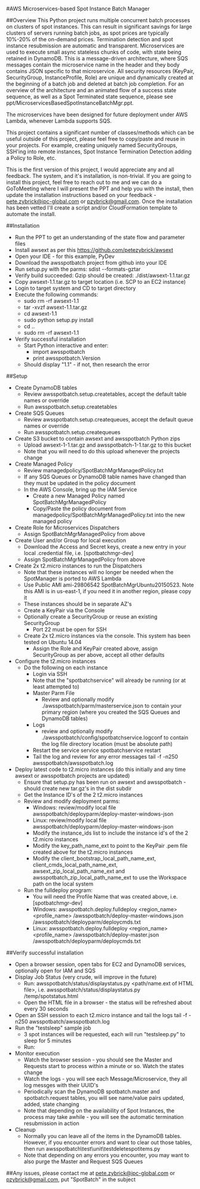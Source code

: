 #AWS Microservices-based Spot Instance Batch Manager

##Overview
This Python project runs multiple concurrent batch processes on clusters of spot instances. This can result in significant savings for large clusters of servers running batch jobs, as spot prices are typically 10%-20% of the on-demand prices.  Termination detection and spot instance
resubmission are automatic and transparent.  Microservices are used to execute small async stateless chunks of
code, with state being retained in DynamoDB.  This is a message-driven architecture, where SQS messages contain the microservice name
in the header and they body contains JSON specific to that microservice.  All security resources (KeyPair, SecurityGroup, InstanceProfile, Role) are unique and dynamically created at the beginning of a batch job and deleted at batch job completion. For an overview of the architecture and an animated flow of a success state sequence, as well as a Spot Terminated state sequence, please see ppt/MicroservicesBasedSpotInstanceBatchMgr.ppt. 

The microservices have been designed for future deployment under AWS Lambda, whenever Lambda supports SQS.

This project contains a significant number of classes/methods which can be useful outside of this project, please feel free to copy/paste and
reuse in your projects.  For example, creating uniquely named SecurityGroups, SSH'ing into remote instances, Spot Instance Termination Detection adding a Policy to Role, etc.

This is the first version of this project, I would appreciate any and all feedback. The system, and it's installation, is non-trivial.  If you are going to install this project, feel free
to reach out to me and we can do a GoToMeeting where I will present the PPT and help you with the install, then update the installation instructions based on your feedback - pete.zybrick@ipc-global.com or pzybrick@gmail.com.  Once the installation has been vetted I'll create a script and/or CloudFormation template to automate the install.

##Installation
* Run the PPT to get an understanding of the state flow and parameter files
* Install awsext as per this https://github.com/petezybrick/awsext
* Open your IDE - for this example, PyDev 
* Download the awsspotbatch project from github into your IDE
* Run setup.py with the parms: sdist --formats-gztar
* Verify build succeeded: Gzip should be created: ./dist/awsext-1.1.tar.gz
* Copy awsext-1.1.tar.gz to target location (i.e. SCP to an EC2 instance)
* Login to target system and CD to target directory
* Execute the following commands:
	* sudo rm -rf awsext-1.1
	* tar -xvzf awsext-1.1.tar.gz
	* cd awsext-1.1
	* sudo python setup.py install
	* cd ..
	* sudo rm -rf awsext-1.1
* Verify successful installation
	* Start Python interactive and enter:
		* import awsspotbatch 
		* print awsspotbatch.Version
	* Should display "1.1" - if not, then research the error
	
##Setup
* Create DynamoDB tables
	* Review awsspotbatch.setup.createtables, accept the default table names or override
	* Run awsspotbatch.setup.createtables
* Create SQS Queues
	* Review awsspotbatch.setup.createqueues, accept the default queue names or override
	* Run awsspotbatch.setup.createqueues
* Create S3 bucket to contain awsext and awsspotbatch Python zips
	* Upload awsext-1-1.tar.gz and awsspotbatch-1-1.tar.gz to this bucket
	* Note that you will need to do this upload whenever the projects change
* Create Managed Policy
	* Review managedpolicy/SpotBatchMgrManagedPolicy.txt
	* If any SQS Queues or DynamoDB table names have changed than they must be updated in the policy document
	* In the AWS Console, bring up the IAM Service 
		* Create a new Managed Policy named SpotBatchMgrManagedPolicy
		* Copy/Paste the policy document from managedpolicy/SpotBatchMgrManagedPolicy.txt into the new managed policy
* Create Role for Microservices Dispatchers
	* Assign SpotBatchMgrManagedPolicy from above
* Create User and/or Group for local execution
	* Download the Access and Secret keys, create a new entry in your local .credential file, i.e. [spotbatchmgr-dev]
	* Assign SpotBatchMgrManagedPolicy from above
* Create 2x t2.micro instances to run the Dispatchers
	* Note that these instances will no longer be needed when the SpotManager is ported to AWS Lambda
	* Use Public AMI ami-29806542 SpotBatchMgrUbuntu20150523.  Note this AMI is in us-east-1, if you need it in another region, please copy it
	* These instances should be in separate AZ's
	* Create a KeyPair via the Console
	* Optionally create a SecurityGroup or reuse an existing SecurityGroup
		* Port 22 must be open for SSH
	* Create 2x t2.micro instances via the console.  This system has been tested on Ubuntu 14.04
		* Assign the Role and KeyPair created above, assign SecurityGroup as per above, accept all other defaults
* Configure the t2.micro instances
	* Do the following on each instance
		* Login via SSH
		* Note that the "spotbatchservice" will already be running (or at least attempted to)
		* Master Parm File
			* Review and optionally modify ./awsspotbatch/parm/masterservice.json to contain your primary region (where you created the SQS Queues and DynamoDB tables)  
		* Logs
			* review and optionally modify ./awsspotbatch/config/spotbatchservice.logconf to contain the log file directory location (must be absolute path)  
		* Restart the service
			service spotbatchservice restart
		* Tail the log and review for any error messages
			tail -f -n250 awsspotbatch/awsspotbatch.log
* Deploy latest code to t2.micro instances (do this initially and any time awsext or awsspotbatch projects are updated)
	* Ensure that setup.py has been run on awsext and awsspotbatch - should create new tar.gz's in the dist subdir
	* Get the Instance ID's of the 2 t2.micro instances
	* Review and modify deployment parms:
		* Windows: review/modify local file awsspotbatch/deployparm/deploy-master-windows-json
		* Linux: review/modify local file awsspotbatch/deployparm/deploy-master-windows-json
		* Modify the instance_ids list to include the instance id's of the 2 t2.micro instances
		* Modify the key_path_name_ext to point to the KeyPair .pem file created above for the t2.micro instances
		* Modify the client_bootstrap_local_path_name_ext, client_cmds_local_path_name_ext, awsext_zip_local_path_name_ext and awsspotbatch_zip_local_path_name_ext to use the Workspace path on the local system
	* Run the fulldeploy program:
		* You will need the Profile Name that was created above, i.e. [spotbatchmgr-dev]
		* Windows: awsspotbatch.deploy.fulldeploy <region_name> <profile_name> <workspacePath>/awsspotbatch/deploy-master-windows.json <workspacePath>/awsspotbatch/deployparm/deploycmds.txt
		* Linux: awsspotbatch.deploy.fulldeploy <region_name> <profile_name> <workspacePath>/awsspotbatch/deploy-master.json <workspacePath>/awsspotbatch/deployparm/deploycmds.txt

##Verify successful installation
* Open a browser session, open tabs for EC2 and DynamoDB services, optionally open for IAM and SQS
* Display Job Status (very crude, will improve in the future)
	* Run: awsspotbatch/status/displaystatus.py <path/name.ext of HTML file>, i.e. awsspotbatch/status/displaystatus.py /temp/spotstatus.html
	* Open the HTML file in a browser - the status will be refreshed about every 30 seconds
* Open an SSH session to each t2.micro instance and tail the logs
	tail -f -n250 awsspotbatch/awsspotbatch.log
* Run the "testsleep" sample job
	* 3 spot instances will be requested, each will run "testsleep.py" to sleep for 5 minutes
	* Run: 
* Monitor execution
	* Watch the browser session - you should see the Master and Requests start to process within a minute or so.  Watch the states change
	* Watch the logs - you will see each Message/Microservice, they all log messges with their UUID's
	* Periodically scan the DynamoDB spotbatch.master and spotbatch.request tables, you will see name/value pairs updated, added, state changing
	* Note that depending on the availability of Spot Instances, the process may take awhile - you will see the automatic termination resubmission in action
* Cleanup
	* Normally you can leave all of the items in the DynamoDB tables.  However, if you encounter errors and want to clear out those tables, then run awsspotbatch\test\unit\testdeletespotitems.py
	* Note that depending on any errors you encounter, you may want to also purge the Master and Request SQS Queues
		
		
##Any issues, please contact me at pete.zybrick@ipc-global.com or pzybrick@gmail.com, put "SpotBatch" in the subject
	
